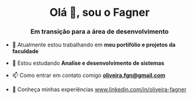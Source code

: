 <h1 align="center">Olá 👋, sou o Fagner</h1>
<h3 align="center">Em transição para a área de desenvolvimento</h3>

- 🔭 Atualmente estou trabalhando em **meu portifólio e projetos da faculdade**

- 🌱 Estou estudando **Analise e desenvolvimento de sistemas**

- 📫 Como entrar em contato comigo **oliveira.fgn@gmail.com**

- 📄 Conheça minhas experiências www.linkedin.com/in/oliveira-fagner

<!---
FagnerSO/FagnerSO is a ✨ special ✨ repository because its `README.md` (this file) appears on your GitHub profile.
You can click the Preview link to take a look at your changes.
--->
